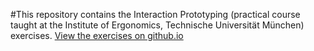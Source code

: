 #This repository contains the Interaction Prototyping (practical course taught at the Institute of Ergonomics, Technische Universität München) exercises.
[View the exercises on github.io](http://interactionprototyping.github.io/exercises)
